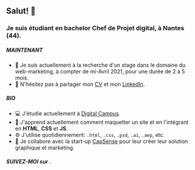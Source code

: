 ## Salut! 👋

### Je suis étudiant en bachelor Chef de Projet digital, à Nantes (44).

##### MAINTENANT

* 🔎 Je suis actuellement à la recherche d'un stage dans le domaine du web-marketing, à compter de mi-Avril 2021, pour une durée de 2 à 5 mois.<br>
* 📮 N'hésitez pas à partager mon [CV](https://github.com/louismhs/louismhs/raw/main/CV-LouisMILHES.pdf) et mon [LinkedIn](https://www.linkedin.com/in/louis-milhes/).

##### BIO
* 💻 J'étudie actuellement à [Digital Campus](https://www.digital-campus.fr/).
* 🌱 J'apprend actuellement comment maquetter un site et en l'intégrant en **HTML**, **CSS** et **JS**.
* ⚙️ J'utilise quotidiennement: `.html`, `.css`, `.psd`, `.ai`, `.aep`, etc.
* 📌 Je collabore avec la start-up [CapSense](https://agence-api.ouest-france.fr/societe/capesense) pour leur créer leur solution graphique et marketing.


##### SUIVEZ-MOI sur [<img width="2.5%" src="https://www.flaticon.com/svg/static/icons/svg/174/174857.svg" />](https://www.linkedin.com/in/louis-milhes/)

